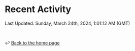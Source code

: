# Recent Activity

<!--RECENT_ACTIVITY:start-->
<!--RECENT_ACTIVITY:end-->

<!--RECENT_ACTIVITY:last_update-->
Last Updated: Sunday, March 24th, 2024, 1:01:12 AM (GMT)
<!--RECENT_ACTIVITY:last_update_end-->

<br>

↩️ [Back to the home page](/README.md)
